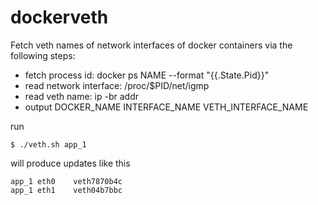 # dockerveth
Fetch veth names of network interfaces of docker containers via the following steps:
* fetch process id: docker ps NAME --format "{{.State.Pid}}"
* read network interface: /proc/$PID/net/igmp
* read veth name: ip -br addr
* output DOCKER_NAME INTERFACE_NAME VETH_INTERFACE_NAME

run
```
$ ./veth.sh app_1
```

will produce updates like this

```
app_1 eth0    veth7870b4c
app_1 eth1    veth04b7bbc
```
